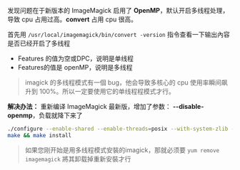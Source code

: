 发现问题在于新版本的 ImageMagick 启用了 **OpenMP**，默认开启多线程处理，导致 cpu 占用过高。**convert** 占用 cpu 很高。

首先用 `/usr/local/imagemagick/bin/convert -version` 指令查看一下输出內容是否已经开启了多线程

- Features 的值为空或DPC，说明是单线程
- Features的值是 openMP，说明是多线程

> imagick 的多线程模式有一個 bug，他会导致多核心的 cpu 使用率瞬间飙升到 100%。所以一定要使用它的单线程程模式才行。



**解决办法：**
重新编译 ImageMagick 最新版，增加了参数： **--disable-openmp**，负载就降下来了

```bash
./configure --enable-shared --enable-threads=posix --with-system-zlib --enable-__cxa_atexit --disable-openmp
make && make install
```

> 如果您刚开始是用多线程模式安裝的imagick，那就必须要 `yum remove imagemagick` 將其卸载掉重新安裝才行